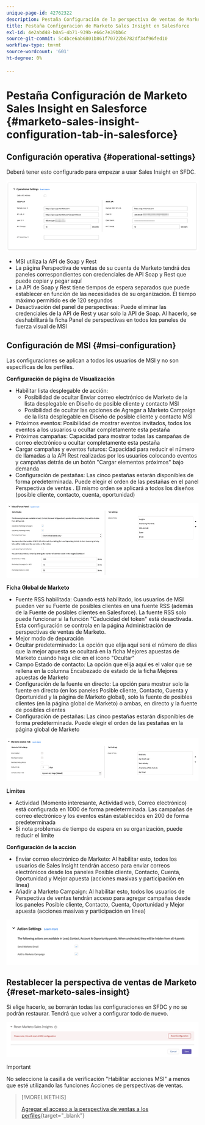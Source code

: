 ```yaml
---
unique-page-id: 42762322
description: Pestaña Configuración de la perspectiva de ventas de Marketo en Salesforce - Documentos de Marketo - Documentación del producto
title: Pestaña Configuración de Marketo Sales Insight en Salesforce
exl-id: 4e2abd48-b0a5-4b71-939b-e66c7e39bb6c
source-git-commit: 5c4bce6ab6801b861f70722b6782df34f96fed10
workflow-type: tm+mt
source-wordcount: '601'
ht-degree: 0%

---
```


# Pestaña Configuración de Marketo Sales Insight en Salesforce {#marketo-sales-insight-configuration-tab-in-salesforce}

## Configuración operativa {#operational-settings}

Deberá tener esto configurado para empezar a usar Sales Insight en SFDC.

![](assets/marketo-sales-insight-configuration-tab-in-salesforce-1.png)

* MSI utiliza la API de Soap y Rest
* La página Perspectiva de ventas de su cuenta de Marketo tendrá dos paneles correspondientes con credenciales de API Soap y Rest que puede copiar y pegar aquí
* La API de Soap y Rest tiene tiempos de espera separados que puede establecer en función de las necesidades de su organización. El tiempo máximo permitido es de 120 segundos
* Desactivación del panel de perspectivas: Puede eliminar las credenciales de la API de Rest y usar solo la API de Soap. Al hacerlo, se deshabilitará la ficha Panel de perspectivas en todos los paneles de fuerza visual de MSI

## Configuración de MSI {#msi-configuration}

Las configuraciones se aplican a todos los usuarios de MSI y no son específicas de los perfiles.

**Configuración de página de Visualización**

* Habilitar lista desplegable de acción:
   * Posibilidad de ocultar Enviar correo electrónico de Marketo de la lista desplegable en Diseño de posible cliente y contacto MSI
   * Posibilidad de ocultar las opciones de Agregar a Marketo Campaign de la lista desplegable en Diseño de posible cliente y contacto MSI
* Próximos eventos: Posibilidad de mostrar eventos invitados, todos los eventos a los usuarios u ocultar completamente esta pestaña
* Próximas campañas: Capacidad para mostrar todas las campañas de correo electrónico u ocultar completamente esta pestaña
* Cargar campañas y eventos futuros: Capacidad para reducir el número de llamadas a la API Rest realizadas por los usuarios colocando eventos y campañas detrás de un botón &quot;Cargar elementos próximos&quot; bajo demanda
* Configuración de pestañas: Las cinco pestañas estarán disponibles de forma predeterminada. Puede elegir el orden de las pestañas en el panel Perspectiva de ventas . El mismo orden se aplicará a todos los diseños (posible cliente, contacto, cuenta, oportunidad)

![](assets/marketo-sales-insight-configuration-tab-in-salesforce-2.png)

**Ficha Global de Marketo**

* Fuente RSS habilitada: Cuando está habilitado, los usuarios de MSI pueden ver su Fuente de posibles clientes en una fuente RSS (además de la Fuente de posibles clientes en Salesforce). La fuente RSS solo puede funcionar si la función &quot;Caducidad del token&quot; está desactivada. Esta configuración se controla en la página Administración de perspectivas de ventas de Marketo.
* Mejor modo de depuración
* Ocultar predeterminado: La opción que elija aquí será el número de días que la mejor apuesta se ocultará en la ficha Mejores apuestas de Marketo cuando haga clic en el icono &quot;Ocultar&quot;
* Campo Estado de contacto: La opción que elija aquí es el valor que se rellena en la columna Encabezado de estado de la ficha Mejores apuestas de Marketo
* Configuración de la fuente en directo: La opción para mostrar solo la fuente en directo (en los paneles Posible cliente, Contacto, Cuenta y Oportunidad y la página de Marketo global), solo la fuente de posibles clientes (en la página global de Marketo) o ambas, en directo y la fuente de posibles clientes
* Configuración de pestañas: Las cinco pestañas estarán disponibles de forma predeterminada. Puede elegir el orden de las pestañas en la página global de Marketo

![](assets/marketo-sales-insight-configuration-tab-in-salesforce-3.png)

**Límites**

* Actividad (Momento interesante, Actividad web, Correo electrónico) está configurada en 1000 de forma predeterminada. Las campañas de correo electrónico y los eventos están establecidos en 200 de forma predeterminada
* Si nota problemas de tiempo de espera en su organización, puede reducir el límite

**Configuración de la acción**

* Enviar correo electrónico de Marketo: Al habilitar esto, todos los usuarios de Sales Insight tendrán acceso para enviar correos electrónicos desde los paneles Posible cliente, Contacto, Cuenta, Oportunidad y Mejor apuesta (acciones masivas y participación en línea)
* Añadir a Marketo Campaign: Al habilitar esto, todos los usuarios de Perspectiva de ventas tendrán acceso para agregar campañas desde los paneles Posible cliente, Contacto, Cuenta, Oportunidad y Mejor apuesta (acciones masivas y participación en línea)

![](assets/marketo-sales-insight-configuration-tab-in-salesforce-4.png)

## Restablecer la perspectiva de ventas de Marketo {#reset-marketo-sales-insight}

Si elige hacerlo, se borrarán todas las configuraciones en SFDC y no se podrán restaurar. Tendrá que volver a configurar todo de nuevo.

![](assets/marketo-sales-insight-configuration-tab-in-salesforce-5.png)

>[!IMPORTANT]
>
>No seleccione la casilla de verificación &quot;Habilitar acciones MSI&quot; a menos que esté utilizando las funciones Acciones de perspectivas de ventas.

>[!MORELIKETHIS]
>
>[Agregar el acceso a la perspectiva de ventas a los perfiles](/help/marketo/product-docs/marketo-sales-insight/msi-for-salesforce/configuration/add-sales-insight-access-to-profiles.md){target=&quot;_blank&quot;}
